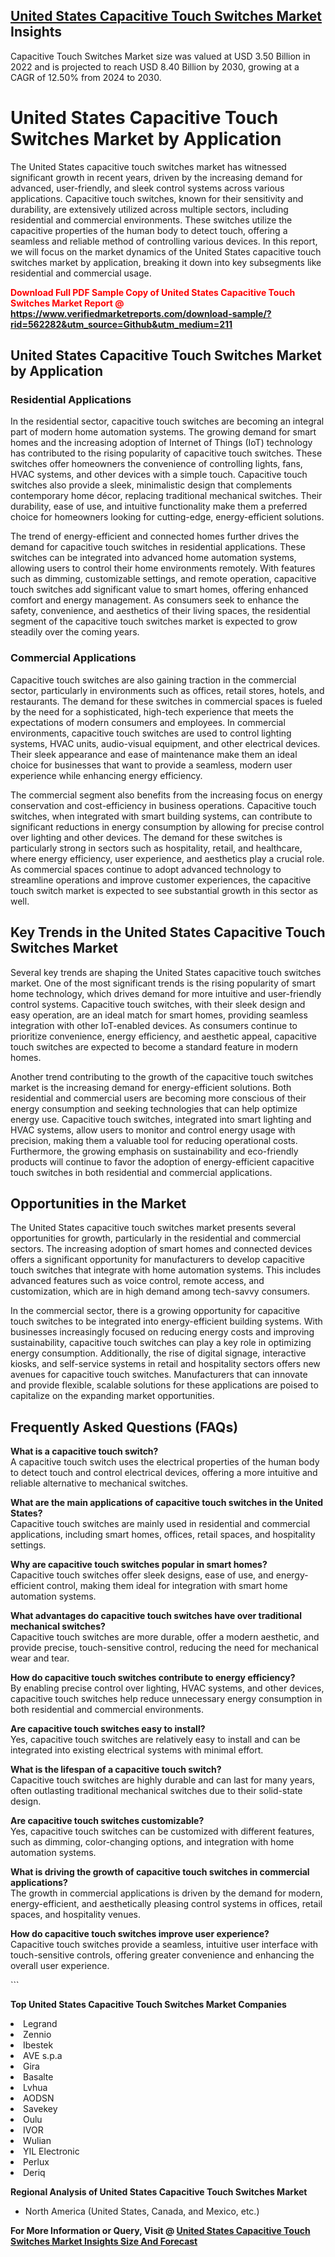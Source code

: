 <h2><a href="https://www.verifiedmarketreports.com/download-sample/?rid=562282&amp;utm_source=Github&amp;utm_medium=211" target="_blank">United States Capacitive Touch Switches Market</a> Insights</h2><p>Capacitive Touch Switches Market size was valued at USD 3.50 Billion in 2022 and is projected to reach USD 8.40 Billion by 2030, growing at a CAGR of 12.50% from 2024 to 2030.</p><p><h1>United States Capacitive Touch Switches Market by Application</h1><p>The United States capacitive touch switches market has witnessed significant growth in recent years, driven by the increasing demand for advanced, user-friendly, and sleek control systems across various applications. Capacitive touch switches, known for their sensitivity and durability, are extensively utilized across multiple sectors, including residential and commercial environments. These switches utilize the capacitive properties of the human body to detect touch, offering a seamless and reliable method of controlling various devices. In this report, we will focus on the market dynamics of the United States capacitive touch switches market by application, breaking it down into key subsegments like residential and commercial usage.</p><p><b><p><span class=""><span style="color: #ff0000;"><strong>Download Full PDF Sample Copy of United States Capacitive Touch Switches Market Report</strong> @ </span><a href="https://www.verifiedmarketreports.com/download-sample/?rid=562282&amp;utm_source=Github&amp;utm_medium=211" target="_blank">https://www.verifiedmarketreports.com/download-sample/?rid=562282&amp;utm_source=Github&amp;utm_medium=211</a></span></p></b></p><h2>United States Capacitive Touch Switches Market by Application</h2><h3>Residential Applications</h3><p>In the residential sector, capacitive touch switches are becoming an integral part of modern home automation systems. The growing demand for smart homes and the increasing adoption of Internet of Things (IoT) technology has contributed to the rising popularity of capacitive touch switches. These switches offer homeowners the convenience of controlling lights, fans, HVAC systems, and other devices with a simple touch. Capacitive touch switches also provide a sleek, minimalistic design that complements contemporary home décor, replacing traditional mechanical switches. Their durability, ease of use, and intuitive functionality make them a preferred choice for homeowners looking for cutting-edge, energy-efficient solutions.</p><p>The trend of energy-efficient and connected homes further drives the demand for capacitive touch switches in residential applications. These switches can be integrated into advanced home automation systems, allowing users to control their home environments remotely. With features such as dimming, customizable settings, and remote operation, capacitive touch switches add significant value to smart homes, offering enhanced comfort and energy management. As consumers seek to enhance the safety, convenience, and aesthetics of their living spaces, the residential segment of the capacitive touch switches market is expected to grow steadily over the coming years.</p><h3>Commercial Applications</h3><p>Capacitive touch switches are also gaining traction in the commercial sector, particularly in environments such as offices, retail stores, hotels, and restaurants. The demand for these switches in commercial spaces is fueled by the need for a sophisticated, high-tech experience that meets the expectations of modern consumers and employees. In commercial environments, capacitive touch switches are used to control lighting systems, HVAC units, audio-visual equipment, and other electrical devices. Their sleek appearance and ease of maintenance make them an ideal choice for businesses that want to provide a seamless, modern user experience while enhancing energy efficiency.</p><p>The commercial segment also benefits from the increasing focus on energy conservation and cost-efficiency in business operations. Capacitive touch switches, when integrated with smart building systems, can contribute to significant reductions in energy consumption by allowing for precise control over lighting and other devices. The demand for these switches is particularly strong in sectors such as hospitality, retail, and healthcare, where energy efficiency, user experience, and aesthetics play a crucial role. As commercial spaces continue to adopt advanced technology to streamline operations and improve customer experiences, the capacitive touch switch market is expected to see substantial growth in this sector as well.</p><h2>Key Trends in the United States Capacitive Touch Switches Market</h2><p>Several key trends are shaping the United States capacitive touch switches market. One of the most significant trends is the rising popularity of smart home technology, which drives demand for more intuitive and user-friendly control systems. Capacitive touch switches, with their sleek design and easy operation, are an ideal match for smart homes, providing seamless integration with other IoT-enabled devices. As consumers continue to prioritize convenience, energy efficiency, and aesthetic appeal, capacitive touch switches are expected to become a standard feature in modern homes.</p><p>Another trend contributing to the growth of the capacitive touch switches market is the increasing demand for energy-efficient solutions. Both residential and commercial users are becoming more conscious of their energy consumption and seeking technologies that can help optimize energy use. Capacitive touch switches, integrated into smart lighting and HVAC systems, allow users to monitor and control energy usage with precision, making them a valuable tool for reducing operational costs. Furthermore, the growing emphasis on sustainability and eco-friendly products will continue to favor the adoption of energy-efficient capacitive touch switches in both residential and commercial applications.</p><h2>Opportunities in the Market</h2><p>The United States capacitive touch switches market presents several opportunities for growth, particularly in the residential and commercial sectors. The increasing adoption of smart homes and connected devices offers a significant opportunity for manufacturers to develop capacitive touch switches that integrate with home automation systems. This includes advanced features such as voice control, remote access, and customization, which are in high demand among tech-savvy consumers.</p><p>In the commercial sector, there is a growing opportunity for capacitive touch switches to be integrated into energy-efficient building systems. With businesses increasingly focused on reducing energy costs and improving sustainability, capacitive touch switches can play a key role in optimizing energy consumption. Additionally, the rise of digital signage, interactive kiosks, and self-service systems in retail and hospitality sectors offers new avenues for capacitive touch switches. Manufacturers that can innovate and provide flexible, scalable solutions for these applications are poised to capitalize on the expanding market opportunities.</p><h2>Frequently Asked Questions (FAQs)</h2><p><b>What is a capacitive touch switch?</b><br> A capacitive touch switch uses the electrical properties of the human body to detect touch and control electrical devices, offering a more intuitive and reliable alternative to mechanical switches.</p><p><b>What are the main applications of capacitive touch switches in the United States?</b><br> Capacitive touch switches are mainly used in residential and commercial applications, including smart homes, offices, retail spaces, and hospitality settings.</p><p><b>Why are capacitive touch switches popular in smart homes?</b><br> Capacitive touch switches offer sleek designs, ease of use, and energy-efficient control, making them ideal for integration with smart home automation systems.</p><p><b>What advantages do capacitive touch switches have over traditional mechanical switches?</b><br> Capacitive touch switches are more durable, offer a modern aesthetic, and provide precise, touch-sensitive control, reducing the need for mechanical wear and tear.</p><p><b>How do capacitive touch switches contribute to energy efficiency?</b><br> By enabling precise control over lighting, HVAC systems, and other devices, capacitive touch switches help reduce unnecessary energy consumption in both residential and commercial environments.</p><p><b>Are capacitive touch switches easy to install?</b><br> Yes, capacitive touch switches are relatively easy to install and can be integrated into existing electrical systems with minimal effort.</p><p><b>What is the lifespan of a capacitive touch switch?</b><br> Capacitive touch switches are highly durable and can last for many years, often outlasting traditional mechanical switches due to their solid-state design.</p><p><b>Are capacitive touch switches customizable?</b><br> Yes, capacitive touch switches can be customized with different features, such as dimming, color-changing options, and integration with home automation systems.</p><p><b>What is driving the growth of capacitive touch switches in commercial applications?</b><br> The growth in commercial applications is driven by the demand for modern, energy-efficient, and aesthetically pleasing control systems in offices, retail spaces, and hospitality venues.</p><p><b>How do capacitive touch switches improve user experience?</b><br> Capacitive touch switches provide a seamless, intuitive user interface with touch-sensitive controls, offering greater convenience and enhancing the overall user experience.</p>```</p><p><strong>Top United States Capacitive Touch Switches Market Companies</strong></p><div data-test-id=""><p><li>Legrand</li><li> Zennio</li><li> Ibestek</li><li> AVE s.p.a</li><li> Gira</li><li> Basalte</li><li> Lvhua</li><li> AODSN</li><li> Savekey</li><li> Oulu</li><li> IVOR</li><li> Wulian</li><li> YIL Electronic</li><li> Perlux</li><li> Deriq</li></p><div><strong>Regional Analysis of&nbsp;United States Capacitive Touch Switches Market</strong></div><ul><li dir="ltr"><p dir="ltr">North America&nbsp;(United States, Canada, and Mexico, etc.)</p></li></ul><p><strong>For More Information or Query, Visit @&nbsp;</strong><strong><a href="https://www.verifiedmarketreports.com/product/capacitive-touch-switches-market-size-and-forecast/?utm_source=Github&amp;utm_medium=211" target="_blank">United States Capacitive Touch Switches Market Insights Size And Forecast</a></strong></p></div>
